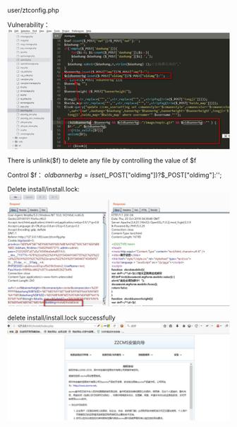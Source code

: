 

user/ztconfig.php


Vulnerability：
![image](https://github.com/P0rZ9/ZZCMS/blob/master/5.jpg)

There is unlink($f) to delete any file by controlling the value of $f

Control $f：
$oldbannerbg=isset($_POST["oldimg"])?$_POST["oldimg"]:'';


Delete install/install.lock:
![image](https://github.com/P0rZ9/ZZCMS/blob/master/6.jpg)


delete install/install.lock successfully
![image](https://github.com/P0rZ9/ZZCMS/blob/master/7.jpg)

